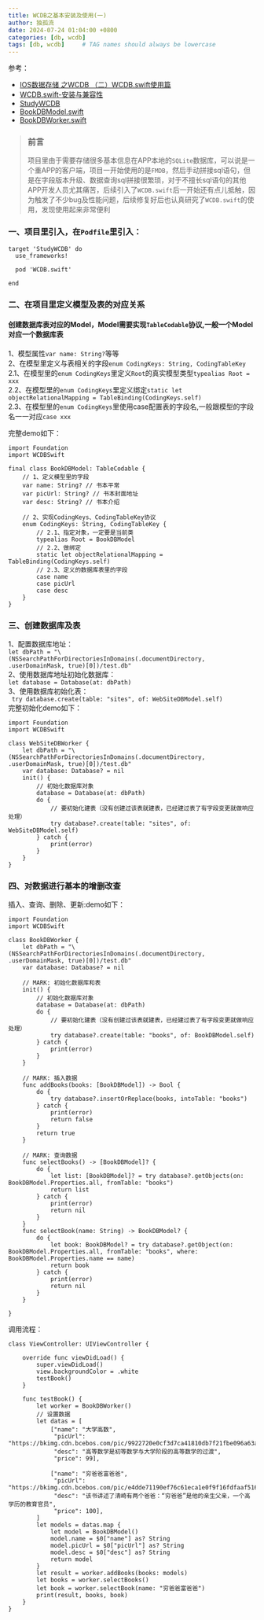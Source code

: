 ```yaml
---
title: WCDB之基本安装及使用(一)
author: 独孤流
date: 2024-07-24 01:04:00 +0800
categories: [db, wcdb]
tags: [db, wcdb]     # TAG names should always be lowercase
---
```


参考：
- [IOS数据存储 之WCDB （二）WCDB.swift使用篇](https://juejin.cn/post/6844904117446377485)
- [WCDB.swift-安装与兼容性](https://github.com/Tencent/wcdb/wiki/Swift-%e5%ae%89%e8%a3%85%e4%b8%8e%e5%85%bc%e5%ae%b9%e6%80%a7)
- [StudyWCDB](https://github.com/h42330789/StudyDB/tree/main/StudyWCDB)
- [BookDBModel.swift](https://github.com/h42330789/StudyDB/blob/main/StudyWCDB/StudyWCDB/DB/Books/BookDBModel.swift)
- [BookDBWorker.swift](https://github.com/h42330789/StudyDB/blob/main/StudyWCDB/StudyWCDB/DB/Books/BookDBWorker.swift)

> ### 前言
> 项目里由于需要存储很多基本信息在APP本地的`SQLite`数据库，可以说是一个重APP的客户端，项目一开始使用的是`FMDB`，然后手动拼接sql语句，但是在字段版本升级、数据查询sql拼接很繁琐，对于不擅长sql语句的其他APP开发人员尤其痛苦，后续引入了`WCDB.swift`后一开始还有点儿抵触，因为触发了不少bug及性能问题，后续修复好后也认真研究了`WCDB.swift`的使用，发现使用起来非常便利

### 一、项目里引入，在`Podfile`里引入：
```
target 'StudyWCDB' do
  use_frameworks!

  pod 'WCDB.swift'

end

```

### 二、在项目里定义模型及表的对应关系
#### 创建数据库表对应的Model，Model需要实现`TableCodable`协议,一般一个Model对应一个数据库表
1、模型属性`var name: String?`等等\
2、在模型里定义与表相关的字段`enum CodingKeys: String, CodingTableKey`\
2.1、在模型里的`enum CodingKeys`里定义`Root`的真实模型类型`typealias Root = xxx`\
2.2、在模型里的`enum CodingKeys`里定义绑定`static let objectRelationalMapping = TableBinding(CodingKeys.self)`\
2.3、在模型里的`enum CodingKeys`里使用case配置表的字段名,一般跟模型的字段名一一对应`case xxx`

完整demo如下：
```
import Foundation
import WCDBSwift

final class BookDBModel: TableCodable {
    // 1、定义模型里的字段
    var name: String? // 书本平常
    var picUrl: String? // 书本封面地址
    var desc: String? // 书本介绍
    
    // 2、实现CodingKeys、CodingTableKey协议
    enum CodingKeys: String, CodingTableKey {
        // 2.1、指定对象，一定要是当前类
        typealias Root = BookDBModel
        // 2.2、做绑定
        static let objectRelationalMapping = TableBinding(CodingKeys.self)
        // 2.3、定义的数据库表里的字段
        case name
        case picUrl
        case desc
    }
}

```

### 三、创建数据库及表
1、配置数据库地址：\
`let dbPath = "\(NSSearchPathForDirectoriesInDomains(.documentDirectory, .userDomainMask, true)[0])/test.db"`\
2、使用数据库地址初始化数据库：\
`let database = Database(at: dbPath)`\
3、使用数据库初始化表：\
` try database.create(table: "sites", of: WebSiteDBModel.self)`\
完整初始化demo如下：
```
import Foundation
import WCDBSwift

class WebSiteDBWorker {
    let dbPath = "\(NSSearchPathForDirectoriesInDomains(.documentDirectory, .userDomainMask, true)[0])/test.db"
    var database: Database? = nil
    init() {
        // 初始化数据库对象
        database = Database(at: dbPath)
        do {
            // 要初始化建表（没有创建过该表就建表，已经建过表了有字段变更就做响应处理）
            try database?.create(table: "sites", of: WebSiteDBModel.self)
        } catch {
            print(error)
        }
    }
}
```

### 四、对数据进行基本的增删改查
插入、查询、删除、更新:demo如下：
```
import Foundation
import WCDBSwift

class BookDBWorker {
    let dbPath = "\(NSSearchPathForDirectoriesInDomains(.documentDirectory, .userDomainMask, true)[0])/test.db"
    var database: Database? = nil
    
    // MARK: 初始化数据库和表
    init() {
        // 初始化数据库对象
        database = Database(at: dbPath)
        do {
            // 要初始化建表（没有创建过该表就建表，已经建过表了有字段变更就做响应处理）
            try database?.create(table: "books", of: BookDBModel.self)
        } catch {
            print(error)
        }
    }
    
    // MARK: 插入数据
    func addBooks(books: [BookDBModel]) -> Bool {
        do {
            try database?.insertOrReplace(books, intoTable: "books")
        } catch {
            print(error)
            return false
        }
        return true
    }
    
    // MARK: 查询数据
    func selectBooks() -> [BookDBModel]? {
        do {
            let list: [BookDBModel]? = try database?.getObjects(on: BookDBModel.Properties.all, fromTable: "books")
            return list
        } catch {
            print(error)
            return nil
        }
    }
    func selectBook(name: String) -> BookDBModel? {
        do {
            let book: BookDBModel? = try database?.getObject(on: BookDBModel.Properties.all, fromTable: "books", where: BookDBModel.Properties.name == name)
            return book
        } catch {
            print(error)
            return nil
        }
    }
    
}
```

调用流程：
```
class ViewController: UIViewController {

    override func viewDidLoad() {
        super.viewDidLoad()
        view.backgroundColor = .white
        testBook() 
    }
    
    func testBook() {
        let worker = BookDBWorker()
        // 设置数据
        let datas = [
            ["name": "大学高数",
             "picUrl": "https://bkimg.cdn.bcebos.com/pic/9922720e0cf3d7ca41810db7f21fbe096a63a9ff",
             "desc": "高等数学是初等数学与大学阶段的高等数学的过渡",
             "price": 99],
            
            ["name": "穷爸爸富爸爸",
             "picUrl": "https://bkimg.cdn.bcebos.com/pic/e4dde71190ef76c61eca1e0f9f16fdfaaf5167fe",
             "desc": "该书讲述了清崎有两个爸爸：“穷爸爸”是他的亲生父亲，一个高学历的教育官员",
             "price": 100],
        ]
        let models = datas.map {
            let model = BookDBModel()
            model.name = $0["name"] as? String
            model.picUrl = $0["picUrl"] as? String
            model.desc = $0["desc"] as? String
            return model
        }
        let result = worker.addBooks(books: models)
        let books = worker.selectBooks()
        let book = worker.selectBook(name: "穷爸爸富爸爸")
        print(result, books, book)
    }
}
```